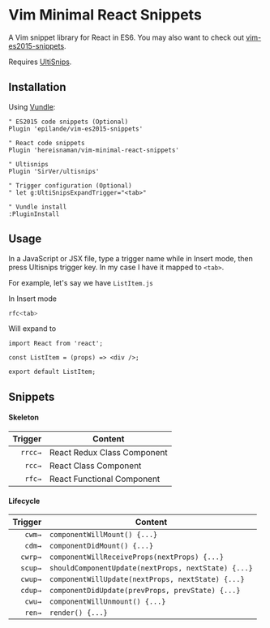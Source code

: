 # Vim Minimal React Snippets

A Vim snippet library for React in ES6. You may also want to check out [vim-es2015-snippets](https://github.com/epilande/vim-es2015-snippets).

Requires [UltiSnips](https://github.com/SirVer/ultisnips).

## Installation

Using [Vundle]( https://github.com/VundleVim/Vundle.Vim):

```vim
" ES2015 code snippets (Optional)
Plugin 'epilande/vim-es2015-snippets'

" React code snippets
Plugin 'hereisnaman/vim-minimal-react-snippets'

" Ultisnips
Plugin 'SirVer/ultisnips'

" Trigger configuration (Optional)
" let g:UltiSnipsExpandTrigger="<tab>"

" Vundle install
:PluginInstall
```

## Usage
In a JavaScript or JSX file, type a trigger name while in Insert mode, then press Ultisnips trigger key. In my case I have it mapped to `<tab>`.

For example, let's say we have `ListItem.js`

In Insert mode

```javascript
rfc<tab>
```

Will expand to

```
import React from 'react';

const ListItem = (props) => <div />;

export default ListItem;
```

## Snippets

#### Skeleton

| Trigger  | Content |
| -------: | ------- |
| `rrcc→`  | React Redux Class Component |
| `rcc→`   | React Class Component |
| `rfc→`   | React Functional Component |

#### Lifecycle

| Trigger  | Content |
| -------: | ------- |
| `cwm→`   | `componentWillMount() {...}` |
| `cdm→`   | `componentDidMount() {...}` |
| `cwrp→`  | `componentWillReceiveProps(nextProps) {...}` |
| `scup→`  | `shouldComponentUpdate(nextProps, nextState) {...}` |
| `cwup→`  | `componentWillUpdate(nextProps, nextState) {...}` |
| `cdup→`  | `componentDidUpdate(prevProps, prevState) {...}` |
| `cwu→`   | `componentWillUnmount() {...}` |
| `ren→`   | `render() {...}` |
